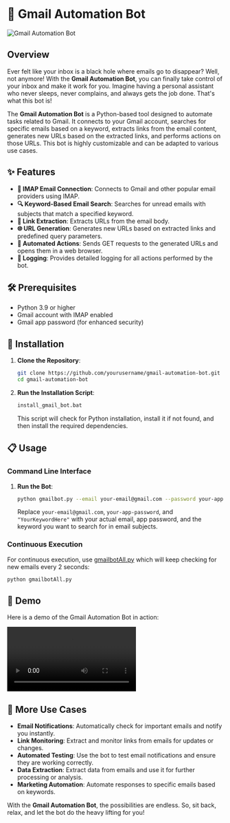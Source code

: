 # 📧 Gmail Automation Bot

![Gmail Automation Bot](https://img.shields.io/badge/Gmail%20Automation-Bot-blue)

## Overview
Ever felt like your inbox is a black hole where emails go to disappear? Well, not anymore! With the **Gmail Automation Bot**, you can finally take control of your inbox and make it work for you. Imagine having a personal assistant who never sleeps, never complains, and always gets the job done. That's what this bot is!

The **Gmail Automation Bot** is a Python-based tool designed to automate tasks related to Gmail. It connects to your Gmail account, searches for specific emails based on a keyword, extracts links from the email content, generates new URLs based on the extracted links, and performs actions on those URLs. This bot is highly customizable and can be adapted to various use cases.

## ✨ Features

- **📧 IMAP Email Connection**: Connects to Gmail and other popular email providers using IMAP.
- **🔍 Keyword-Based Email Search**: Searches for unread emails with subjects that match a specified keyword.
- **🔗 Link Extraction**: Extracts URLs from the email body.
- **🌐 URL Generation**: Generates new URLs based on extracted links and predefined query parameters.
- **🤖 Automated Actions**: Sends GET requests to the generated URLs and opens them in a web browser.
- **📜 Logging**: Provides detailed logging for all actions performed by the bot.

## 🛠️ Prerequisites

- Python 3.9 or higher
- Gmail account with IMAP enabled
- Gmail app password (for enhanced security)

## 🚀 Installation

1. **Clone the Repository**:
    ```sh
    git clone https://github.com/yourusername/gmail-automation-bot.git
    cd gmail-automation-bot
    ```

2. **Run the Installation Script**:
    ```sh
    install_gmail_bot.bat
    ```

    This script will check for Python installation, install it if not found, and then install the required dependencies.

## 📋 Usage

### Command Line Interface

1. **Run the Bot**:
    ```sh
    python gmailbot.py --email your-email@gmail.com --password your-app-password --subject "YourKeywordHere"
    ```

    Replace `your-email@gmail.com`, `your-app-password`, and `"YourKeywordHere"` with your actual email, app password, and the keyword you want to search for in email subjects.

### Continuous Execution

For continuous execution, use [gmailbotAll.py](http://_vscodecontentref_/0) which will keep checking for new emails every 2 seconds:

```sh
python gmailbotAll.py
```

## 🎥 Demo

Here is a demo of the Gmail Automation Bot in action:

![Demo Video](screen-capture(13).webm)


## 📧 More Use Cases

- **Email Notifications**: Automatically check for important emails and notify you instantly.
- **Link Monitoring**: Extract and monitor links from emails for updates or changes.
- **Automated Testing**: Use the bot to test email notifications and ensure they are working correctly.
- **Data Extraction**: Extract data from emails and use it for further processing or analysis.
- **Marketing Automation**: Automate responses to specific emails based on keywords.

With the **Gmail Automation Bot**, the possibilities are endless. So, sit back, relax, and let the bot do the heavy lifting for you!